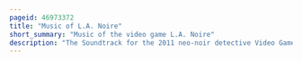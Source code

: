 ```yaml
---
pageid: 46973372
title: "Music of L.A. Noire"
short_summary: "Music of the video game L.A. Noire"
description: "The Soundtrack for the 2011 neo-noir detective Video Game L. A. Noire, developed by Team Bondi and published by Rockstar Games, was composed by Musicians Andrew Hale and Simon Hale. The Score was recorded at abbey Road Studios in London and also Features Contributions by Woody Jackson who had previously and since worked with Rockstar on other Projects. Andrew Hale felt that composing the Game's Score was about setting a Mood, attempting to compose Music that felt accessible to Players. The Score was inspired by Films from the 1940s, though the Team avoided specifically composing for this Time Period, instead opting to focus on that after the Music had been produced. Three supplementary vocal Recordings were composed by the Real Tuesday Weld and performed by Claudia Brücken ; they also sought to fit with the Game's Setting."
---
```

